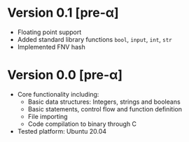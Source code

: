 # Version 0.1 [pre-α]

  * Floating point support
  * Added standard library functions `bool`, `input`, `int`, `str`
  * Implemented FNV hash

# Version 0.0 [pre-α]

  * Core functionality including:
    * Basic data structures: Integers, strings and booleans
    * Basic statements, control flow and function definition
    * File importing
    * Code compilation to binary through C
  * Tested platform: Ubuntu 20.04

